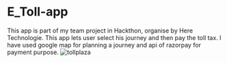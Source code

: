 # E_Toll-app
This app is part of my team project in Hackthon, organise by Here Technologie. This app lets user select his journey and then pay the toll tax. I have used google map for planning a journey and api of razorpay for payment purpose.
![tollplaza](https://user-images.githubusercontent.com/65934545/123823669-0966ab80-d91b-11eb-9aa7-bdc5a9095bbc.gif)


